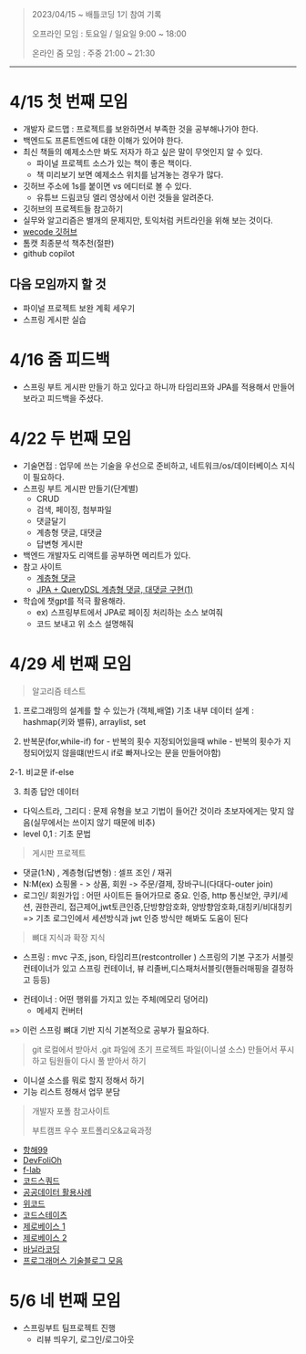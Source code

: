 > 2023/04/15 ~
> 배틀코딩 1기 참여 기록
> 
> 오프라인 모임 : 토요일 / 일요일 9:00 ~ 18:00
> 
> 온라인 줌 모임 : 주중 21:00 ~ 21:30
---

# 4/15 첫 번째 모임

- 개발자 로드맵 : 프로젝트를 보완하면서 부족한 것을 공부해나가야 한다.
- 백엔드도 프론트엔드에 대한 이해가 있어야 한다.
- 최신 책들의 예제소스만 봐도 저자가 하고 싶은 말이 무엇인지 알 수 있다.
  - 파이널 프로젝트 소스가 있는 책이 좋은 책이다.
  - 책 미리보기 보면 예제소스 위치를 남겨놓는 경우가 많다.
- 깃허브 주소에 1s를 붙이면 vs 에디터로 볼 수 있다.
  - 유튜브 드림코딩 엘리 영상에서 이런 것들을 알려준다.
- 깃허브의 프로젝트들 참고하기
- 실무와 알고리즘은 별개의 문제지만, 토익처럼 커트라인을 위해 보는 것이다.
- [wecode 깃허브](https://github.com/wecode-bootcamp-korea)
- 톰캣 최종분석 책추천(절판)
- github copilot

## 다음 모임까지 할 것
- 파이널 프로젝트 보완 계획 세우기
- 스프링 게시판 실습

# 4/16 줌 피드백
- 스프링 부트 게시판 만들기 하고 있다고 하니까 타임리프와 JPA를 적용해서 만들어보라고 피드백을 주셨다.

# 4/22 두 번째 모임

- 기술면접 : 업무에 쓰는 기술을 우선으로 준비하고, 네트워크/os/데이터베이스 지식이 필요하다.
- 스프링 부트 게시판 만들기(단계별)
  - CRUD
  - 검색, 페이징, 첨부파일
  - 댓글달기
  - 계층형 댓글, 대댓글
  - 답변형 게시판
- 백엔드 개발자도 리액트를 공부하면 메리트가 있다.
- 참고 사이트
  - [계층형 댓글](https://velog.io/@soyounjeong/Spring-%EA%B3%84%EC%B8%B5%ED%98%95-%EB%8C%93%EA%B8%80)
  - [JPA + QueryDSL 계층형 댓글, 대댓글 구현(1)](https://velog.io/@do-hoon/JPA-QueryDSL-%EA%B3%84%EC%B8%B5%ED%98%95-%EB%8C%93%EA%B8%80-%EB%8C%80%EB%8C%93%EA%B8%80-%EA%B5%AC%ED%98%84)
- 학습에 챗gpt를 적극 활용해라.
  - ex) 스프링부트에서 JPA로 페이징 처리하는 소스 보여줘
  - 코드 보내고 위 소스 설명해줘
  
# 4/29 세 번째 모임
> 알고리즘 테스트
1. 프로그래밍의 설계를 할 수 있는가 (객체,배열)
기초 내부 데이터 설계 : hashmap(키와 밸류), arraylist, set

2. 반복문(for,while-if)
for - 반복의 횟수 지정되어있을때
while - 반복의 횟수가 지정되어있지 않을떄(반드시 if로 빠져나오는 문을 만들어야함)

2-1. 비교문 
if-else

3. 최종 답안 데이터

- 다익스트라, 그리디 : 문제 유형을 보고 기법이 들어간 것이라 초보자에게는 맞지 않음(실무에서는 쓰이지 않기 때문에 비추)
- level 0,1 : 기초 문법 
  
> 게시판 프로젝트
- 댓글(1:N) , 계층형(답변형) : 셀프 조인 /  재귀
- N:M(ex) 쇼핑몰 - > 상품, 회원 -> 주문/결제, 장바구니(다대다-outer join)
- 로그인/ 회원가입 : 어떤 사이트든 들어가므로 중요. 인증, http 통신보안, 쿠키/세션, 권한관리, 접근제어,jwt토큰인증,단방향암호화, 양방향암호화,대칭키/비대칭키 
=> 기초 로그인에서 세션방식과 jwt 인증 방식만 해봐도 도움이 된다 
  
> 뼈대 지식과 확장 지식
- 스프링 : mvc 구조, json, 타임리프(restcontroller )
스프링의 기본 구조가 서블릿컨테이너가 있고 스프링 컨테이너, 뷰 리졸버,디스패처서블릿(핸들러매핑을 결정하고 등등)
* 컨테이너 : 어떤 행위를 가지고 있는 주체(메모리 덩어리)
  - 메세지 컨버터 

=> 이런 스프링 뼈대 기반 지식 기본적으로 공부가 필요하다.

> git
로컬에서 받아서 .git 파일에 초기 프로젝트 파일(이니셜 소스) 만들어서 푸시하고 팀원들이 다시 풀 받아서 하기 
- 이니셜 소스를 뭐로 할지 정해서 하기 
- 기능 리스트 정해서 업무 분담

> 개발자 포폴 참고사이트
>
>부트캠프 우수 포트폴리오&교육과정

- [항해99](https://hanghae99.spartacodingclub.kr/v2/exhibitions)
- [DevFoliOh](https://devfolio.kr/)
- [f-lab](https://github.com/f-lab-edu)
- [코드스쿼드](https://www.codesquad.kr/masters)
- [공공데이터 활용사례](https://www.data.go.kr/tcs/puc/selectPublicUseCaseListView.do)
- [위코드](https://wecode.co.kr/curriculum-time)
- [코드스테이츠](https://www.codestates.com/course/backend-engineering)
- [제로베이스 1](https://zerobaseschool.notion.site/59c6bb4c293d441699bc7da913ff0f5c)
- [제로베이스 2](https://zero-base.co.kr/category_dev_camp/school_BE)
- [바닐라코딩](https://www.vanillacoding.co/camp-black)
- [프로그래머스 기술블로그 모음](https://prgms.tistory.com/183)

# 5/6 네 번째 모임
- 스프링부트 팀프로젝트 진행 
  - 리뷰 띄우기, 로그인/로그아웃
